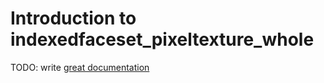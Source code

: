 # Introduction to indexedfaceset_pixeltexture_whole

TODO: write [great documentation](http://jacobian.org/writing/what-to-write/)
